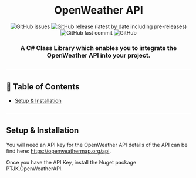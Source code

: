 <h1 align="center">OpenWeather API</h1>
<div align="center">
<img alt="GitHub issues" src="https://img.shields.io/github/issues/picklesthejarking/OpenWeatherAPI?style=for-the-badge">
<img alt="GitHub release (latest by date including pre-releases)" src="https://img.shields.io/github/v/release/picklesthejarking/OpenWeatherAPI?include_prereleases&label=Version&style=for-the-badge">
<img alt="GitHub last commit" src="https://img.shields.io/github/last-commit/picklesthejarking/OpenWeatherAPI?style=for-the-badge">
<img alt="GitHub" src="https://img.shields.io/github/license/picklesthejarking/OpenWeatherAPI?style=for-the-badge">
</div>
<h3 align="center">A C# Class Library which enables you to integrate the OpenWeather API into your project.</h3>
<p align="center"><img src="/docres/orange-divider.svg" /></p>

## 📖 Table of Contents
<ul>
  <li>
    <a href="#Installation">Setup &amp; Installation</a>
  </li>
</ul>

<p align="center"><img src="/docres/orange-divider.svg" /></p>

<h2 id="Installation">Setup &amp; Installation</h2>
<p>You will need an API key for the OpenWeather API details of the API can be find here: <a href="https://openweathermap.org/api" target="_blank">https://openweathermap.org/api</a>.</p> Once you have the API Key, install the Nuget package PTJK.OpenWeatherAPI.
